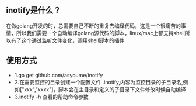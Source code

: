 ## inotify是什么？
在做golang开发的时，总需要自己不断的重复去编译代码，这是一个很痛苦的事情，所以我们需要一个自动编译golang源代码的脚本，linux/mac上都支持shell所以有了这个通过监听文件变化，调用shell脚本的插件
## 使用方式
* 1.go get github.com/asyoume/inotify
* 2.在需要监控的目录创建一个配置文件 .inotify,内容为监控目录的子目录名,例如["xxx","xxxx"]，脚本会在主目录和定义的子目录下文件修改时候自动编译
* 3.inotify -h 查看的帮助命令参数
